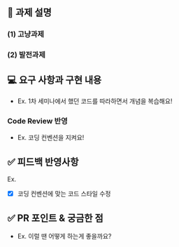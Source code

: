 ## 📌 과제 설명
### (1) 고냥과제

### (2) 발전과제

## 💻 요구 사항과 구현 내용 
-  Ex. 1차 세미나에서 했던 코드를 따라하면서 개념을 복습해요!

### Code Review 반영
- Ex. 코딩 컨벤션을 지켜요!


## ✅ 피드백 반영사항  
Ex.   
- [x] 코딩 컨벤션에 맞는 코드 스타일 수정


## ✅ PR 포인트 & 궁금한 점 
- Ex. 이럴 땐 어떻게 하는게 좋을까요? 
